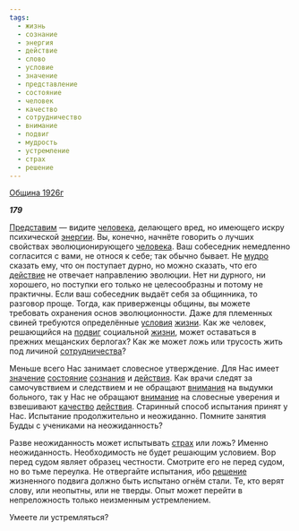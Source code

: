 ```yaml
---
tags:
  - жизнь
  - сознание
  - энергия
  - действие
  - слово
  - условие
  - значение
  - представление
  - состояние
  - человек
  - качество
  - сотрудничество
  - внимание
  - подвиг
  - мудрость
  - устремление
  - страх
  - решение
---
```

[Община 1926г](https://127.0.0.1:4002/agni/1926)

___179___

[Представим](../../../tags/#представление) — видите [человека](../../../tags/#человек), делающего вред, но имеющего искру психической [энергии](../../../tags/#энергия). Вы, конечно, начнёте говорить о лучших свойствах эволюционирующего [человека](../../../tags/#человек). Ваш собеседник немедленно согласится с вами, не относя к себе; так обычно бывает. Не [мудро](../../../tags/#мудрость) сказать ему, что он поступает дурно, но можно сказать, что его [действие](../../../tags/#действие) не отвечает направлению эволюции. Нет ни дурного, ни хорошего, но поступки его только не целесообразны и потому не практичны. Если ваш собеседник выдаёт себя за общинника, то разговор проще. Тогда, как приверженцы общины, вы можете требовать охранения основ эволюционности. Даже для племенных свиней требуются определённые [условия](../../../tags/#[условие](../../../tags/#условие)) [жизни](../../../tags/#жизнь). Как же человек, решающийся на [подвиг](../../../tags/#подвиг) социальной [жизни](../../../tags/#жизнь), может оставаться в прежних мещанских берлогах? Как же может ложь или трусость жить под личиной [сотрудничества](../../../tags/#сотрудничество)?   

Меньше всего Нас занимает словесное утверждение. Для Нас имеет [значение](../../../tags/#значение) [состояние](../../../tags/#состояние) [сознания](../../../tags/#сознание) и [действия](../../../tags/#действие). Как врачи следят за самочувствием и следствием и не обращают [внимания](../../../tags/#[внимание](../../../tags/#внимание)) на выдумки больного, так у Нас не обращают [внимание](../../../tags/#внимание) на словесные уверения и взвешивают [качество](../../../tags/#качество) [действия](../../../tags/#действие). Старинный способ испытания принят у Нас. Испытание продолжительно и неожиданно. Помните занятия Будды с учениками на неожиданность?   

Разве неожиданность может испытывать [страх](../../../tags/#страх) или ложь? Именно неожиданность. Необходимость не будет решающим условием. Вор перед судом являет образец честности. Смотрите его не перед судом, но во тьме переулка. Не отвергайте испытания, ибо [решение](../../../tags/#решение) жизненного подвига должно быть испытано огнём стали. Те, кто верят слову, или неопытны, или не тверды. Опыт может перейти в непреложность только неизменным устремлением.   

Умеете ли устремляться?   


